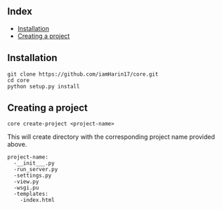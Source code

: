 ## Index
* [Installation](#installation)
* [Creating a project](#creating-a-project)

## Installation
```
git clone https://github.com/iamHarin17/core.git
cd core
python setup.py install
```

## Creating a project
```
core create-project <project-name>
```
This will create directory with the corresponding project name provided above.
```
project-name:
  -__init___.py
  -run_server.py
  -settings.py
  -view.py
  -wsgi.pu
  -templates:
    -index.html
```
